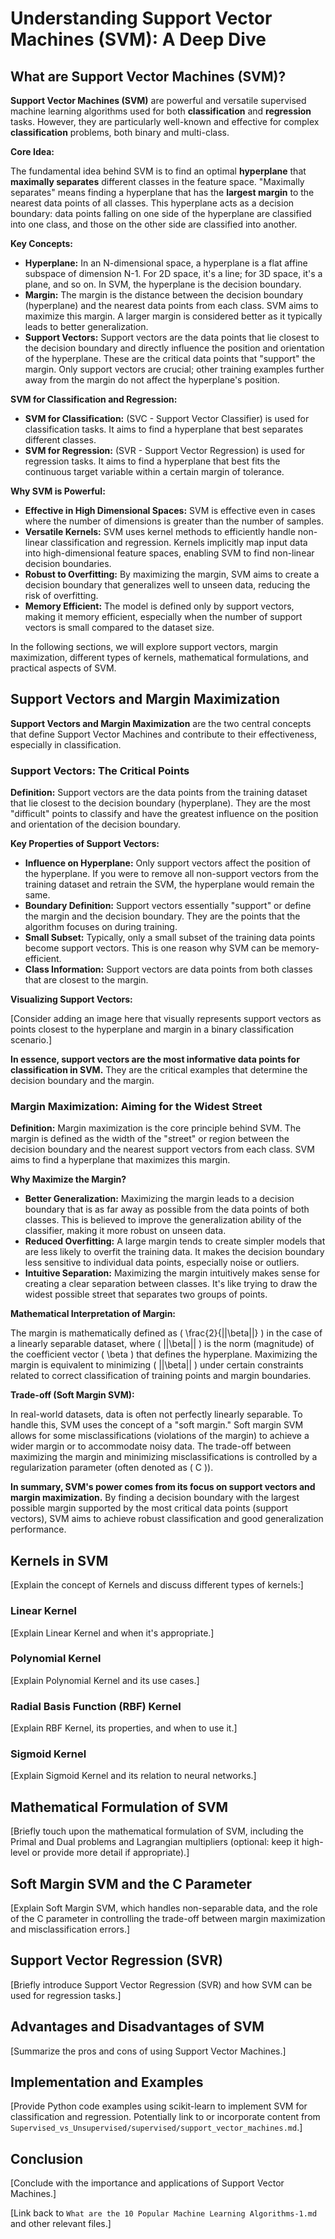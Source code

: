 # Understanding Support Vector Machines (SVM): A Deep Dive

## What are Support Vector Machines (SVM)?

**Support Vector Machines (SVM)** are powerful and versatile supervised machine learning algorithms used for both **classification** and **regression** tasks. However, they are particularly well-known and effective for complex **classification** problems, both binary and multi-class.

**Core Idea:**

The fundamental idea behind SVM is to find an optimal **hyperplane** that **maximally separates** different classes in the feature space. "Maximally separates" means finding a hyperplane that has the **largest margin** to the nearest data points of all classes. This hyperplane acts as a decision boundary: data points falling on one side of the hyperplane are classified into one class, and those on the other side are classified into another.

**Key Concepts:**

*   **Hyperplane:** In an N-dimensional space, a hyperplane is a flat affine subspace of dimension N-1. For 2D space, it's a line; for 3D space, it's a plane, and so on. In SVM, the hyperplane is the decision boundary.
*   **Margin:** The margin is the distance between the decision boundary (hyperplane) and the nearest data points from each class. SVM aims to maximize this margin. A larger margin is considered better as it typically leads to better generalization.
*   **Support Vectors:** Support vectors are the data points that lie closest to the decision boundary and directly influence the position and orientation of the hyperplane. These are the critical data points that "support" the margin. Only support vectors are crucial; other training examples further away from the margin do not affect the hyperplane's position.

**SVM for Classification and Regression:**

*   **SVM for Classification:** (SVC - Support Vector Classifier) is used for classification tasks. It aims to find a hyperplane that best separates different classes.
*   **SVM for Regression:** (SVR - Support Vector Regression) is used for regression tasks. It aims to find a hyperplane that best fits the continuous target variable within a certain margin of tolerance.

**Why SVM is Powerful:**

*   **Effective in High Dimensional Spaces:** SVM is effective even in cases where the number of dimensions is greater than the number of samples.
*   **Versatile Kernels:** SVM uses kernel methods to efficiently handle non-linear classification and regression. Kernels implicitly map input data into high-dimensional feature spaces, enabling SVM to find non-linear decision boundaries.
*   **Robust to Overfitting:** By maximizing the margin, SVM aims to create a decision boundary that generalizes well to unseen data, reducing the risk of overfitting.
*   **Memory Efficient:** The model is defined only by support vectors, making it memory efficient, especially when the number of support vectors is small compared to the dataset size.

In the following sections, we will explore support vectors, margin maximization, different types of kernels, mathematical formulations, and practical aspects of SVM.

## Support Vectors and Margin Maximization

**Support Vectors and Margin Maximization** are the two central concepts that define Support Vector Machines and contribute to their effectiveness, especially in classification.

### Support Vectors: The Critical Points

**Definition:** Support vectors are the data points from the training dataset that lie closest to the decision boundary (hyperplane). They are the most "difficult" points to classify and have the greatest influence on the position and orientation of the decision boundary.

**Key Properties of Support Vectors:**

*   **Influence on Hyperplane:** Only support vectors affect the position of the hyperplane. If you were to remove all non-support vectors from the training dataset and retrain the SVM, the hyperplane would remain the same.
*   **Boundary Definition:** Support vectors essentially "support" or define the margin and the decision boundary. They are the points that the algorithm focuses on during training.
*   **Small Subset:** Typically, only a small subset of the training data points become support vectors. This is one reason why SVM can be memory-efficient.
*   **Class Information:** Support vectors are data points from both classes that are closest to the margin.

**Visualizing Support Vectors:**

[Consider adding an image here that visually represents support vectors as points closest to the hyperplane and margin in a binary classification scenario.]

**In essence, support vectors are the most informative data points for classification in SVM.** They are the critical examples that determine the decision boundary and the margin.

### Margin Maximization: Aiming for the Widest Street

**Definition:** Margin maximization is the core principle behind SVM. The margin is defined as the width of the "street" or region between the decision boundary and the nearest support vectors from each class. SVM aims to find a hyperplane that maximizes this margin.

**Why Maximize the Margin?**

*   **Better Generalization:** Maximizing the margin leads to a decision boundary that is as far away as possible from the data points of both classes. This is believed to improve the generalization ability of the classifier, making it more robust on unseen data.
*   **Reduced Overfitting:** A large margin tends to create simpler models that are less likely to overfit the training data. It makes the decision boundary less sensitive to individual data points, especially noise or outliers.
*   **Intuitive Separation:** Maximizing the margin intuitively makes sense for creating a clear separation between classes. It's like trying to draw the widest possible street that separates two groups of points.

**Mathematical Interpretation of Margin:**

The margin is mathematically defined as \( \frac{2}{||\beta||} \) in the case of a linearly separable dataset, where \( ||\beta|| \) is the norm (magnitude) of the coefficient vector \( \beta \) that defines the hyperplane. Maximizing the margin is equivalent to minimizing \( ||\beta|| \) under certain constraints related to correct classification of training points and margin boundaries.

**Trade-off (Soft Margin SVM):**

In real-world datasets, data is often not perfectly linearly separable. To handle this, SVM uses the concept of a "soft margin." Soft margin SVM allows for some misclassifications (violations of the margin) to achieve a wider margin or to accommodate noisy data. The trade-off between maximizing the margin and minimizing misclassifications is controlled by a regularization parameter (often denoted as \( C \)).

**In summary, SVM's power comes from its focus on support vectors and margin maximization.** By finding a decision boundary with the largest possible margin supported by the most critical data points (support vectors), SVM aims to achieve robust classification and good generalization performance.

## Kernels in SVM

[Explain the concept of Kernels and discuss different types of kernels:]

### Linear Kernel

[Explain Linear Kernel and when it's appropriate.]

### Polynomial Kernel

[Explain Polynomial Kernel and its use cases.]

### Radial Basis Function (RBF) Kernel

[Explain RBF Kernel, its properties, and when to use it.]

### Sigmoid Kernel

[Explain Sigmoid Kernel and its relation to neural networks.]

## Mathematical Formulation of SVM

[Briefly touch upon the mathematical formulation of SVM, including the Primal and Dual problems and Lagrangian multipliers (optional: keep it high-level or provide more detail if appropriate).]

## Soft Margin SVM and the C Parameter

[Explain Soft Margin SVM, which handles non-separable data, and the role of the C parameter in controlling the trade-off between margin maximization and misclassification errors.]

## Support Vector Regression (SVR)

[Briefly introduce Support Vector Regression (SVR) and how SVM can be used for regression tasks.]

## Advantages and Disadvantages of SVM

[Summarize the pros and cons of using Support Vector Machines.]

## Implementation and Examples

[Provide Python code examples using scikit-learn to implement SVM for classification and regression. Potentially link to or incorporate content from `Supervised_vs_Unsupervised/supervised/support_vector_machines.md`.]

## Conclusion

[Conclude with the importance and applications of Support Vector Machines.]

[Link back to `What are the 10 Popular Machine Learning Algorithms-1.md` and other relevant files.]